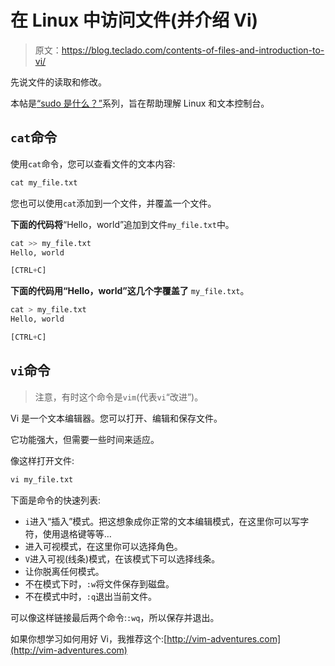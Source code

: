 # 在 Linux 中访问文件(并介绍 Vi)

> 原文：<https://blog.teclado.com/contents-of-files-and-introduction-to-vi/>

先说文件的读取和修改。

本帖是[“sudo 是什么？”](http://jslvtr.com/what-is-sudo)系列，旨在帮助理解 Linux 和文本控制台。

## `cat`命令

使用`cat`命令，您可以查看文件的文本内容:

```py
cat my_file.txt 
```

您也可以使用`cat`添加到一个文件，并覆盖一个文件。

**下面的代码将**“Hello，world”追加到文件`my_file.txt`中。

```py
cat >> my_file.txt
Hello, world

[CTRL+C] 
```

**下面的代码用“Hello，world”这几个字覆盖了** `my_file.txt`。

```py
cat > my_file.txt
Hello, world

[CTRL+C] 
```

## `vi`命令

> 注意，有时这个命令是`vim`(代表`vi`“改进”)。

Vi 是一个文本编辑器。您可以打开、编辑和保存文件。

它功能强大，但需要一些时间来适应。

像这样打开文件:

```py
vi my_file.txt 
```

下面是命令的快速列表:

*   `i`进入“插入”模式。把这想象成你正常的文本编辑模式，在这里你可以写字符，使用退格键等等…
*   进入可视模式，在这里你可以选择角色。
*   `V`进入可视(线条)模式，在该模式下可以选择线条。
*   让你脱离任何模式。
*   不在模式下时，`:w`将文件保存到磁盘。
*   不在模式中时，`:q`退出当前文件。

可以像这样链接最后两个命令:`:wq`，所以保存并退出。

如果你想学习如何用好 Vi，我推荐这个:[http://vim-adventures.com](http://vim-adventures.com)